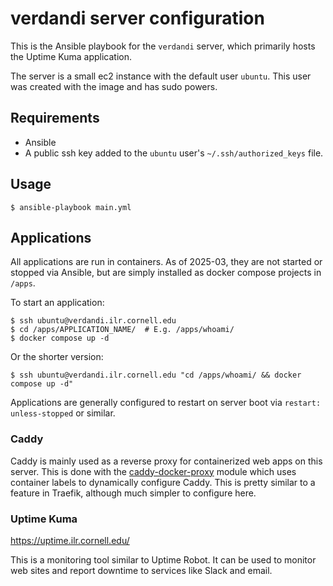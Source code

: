 # verdandi server configuration

This is the Ansible playbook for the `verdandi` server, which primarily hosts the Uptime Kuma application.

The server is a small ec2 instance with the default user `ubuntu`. This user was created with the image and has sudo powers.

## Requirements

- Ansible
- A public ssh key added to the `ubuntu` user's `~/.ssh/authorized_keys` file.

## Usage

```
$ ansible-playbook main.yml
```

## Applications

All applications are run in containers. As of 2025-03, they are not started or stopped via Ansible, but are simply installed as docker compose projects in `/apps`.

To start an application:

```
$ ssh ubuntu@verdandi.ilr.cornell.edu
$ cd /apps/APPLICATION_NAME/  # E.g. /apps/whoami/
$ docker compose up -d
```

Or the shorter version:

```
$ ssh ubuntu@verdandi.ilr.cornell.edu "cd /apps/whoami/ && docker compose up -d"
```

Applications are generally configured to restart on server boot via `restart: unless-stopped` or similar.

### Caddy

Caddy is mainly used as a reverse proxy for containerized web apps on this server. This is done with the [caddy-docker-proxy](https://github.com/lucaslorentz/caddy-docker-proxy) module which uses container labels to dynamically configure Caddy. This is pretty similar to a feature in Traefik, although much simpler to configure here.

### Uptime Kuma

https://uptime.ilr.cornell.edu/

This is a monitoring tool similar to Uptime Robot. It can be used to monitor web sites and report downtime to services like Slack and email.
